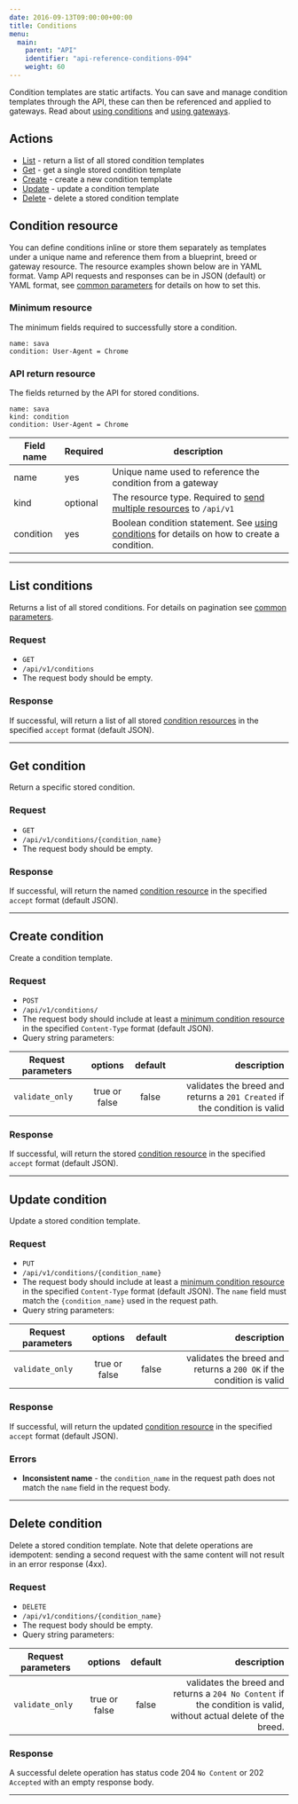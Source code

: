 ```yaml
---
date: 2016-09-13T09:00:00+00:00
title: Conditions
menu:
  main:
    parent: "API"
    identifier: "api-reference-conditions-094"
    weight: 60
---
```

Condition templates are static artifacts. You can save and manage condition templates through the API, these can then be referenced and applied to gateways. Read about [using conditions](documentation/using-vamp/conditions/) and [using gateways](documentation/using-vamp/gateways/).


## Actions
 
 * [List](/documentation/api/v0.9.4/api-conditions/#list-conditions) - return a list of all stored condition templates
 * [Get](/documentation/api/v0.9.4/api-conditions/#get-condition) - get a single stored condition template
 * [Create](/documentation/api/v0.9.4/api-conditions/#create-condition) - create a new condition template
 * [Update](/documentation/api/v0.9.4/api-conditions/#update-condition) - update a condition template
 * [Delete](/documentation/api/v0.9.4/api-conditions/#delete-condition) - delete a stored condition template

## Condition resource
You can define conditions inline or store them separately as templates under a unique name and reference them from a blueprint, breed or gateway resource.
The resource examples shown below are in YAML format. Vamp API requests and responses can be in JSON (default) or YAML format, see [common parameters](/documentation/api/v0.9.4/using-the-api) for details on how to set this. 

### Minimum resource
The minimum fields required to successfully store a condition.

```
name: sava
condition: User-Agent = Chrome
```

### API return resource
The fields returned by the API for stored conditions.

```
name: sava
kind: condition
condition: User-Agent = Chrome 
```

 Field name    |  Required  | description          
 --------------|---|-----------------
 name | yes |  Unique name used to reference the condition from a gateway
 kind | optional | The resource type. Required to [send multiple resources](/documentation/api/v0.9.4/api-reference/#send-multiple-resources) to `/api/v1`
 condition | yes | Boolean condition statement. See [using conditions](/documentation/using-vamp/conditions/) for details on how to create a condition.
  
-----------

## List conditions

Returns a list of all stored conditions. For details on pagination see [common parameters](/documentation/api/v0.9.4/using-the-api).

### Request
* `GET` 
* `/api/v1/conditions`
* The request body should be empty.

### Response
If successful, will return a list of all stored [condition resources](/documentation/api/v0.9.4/api-conditions/#condition-resource) in the specified `accept` format (default JSON).

-----------

## Get condition

Return a specific stored condition.

### Request 
* `GET`
* `/api/v1/conditions/{condition_name}`
* The request body should be empty.

### Response 
If successful, will return the named [condition resource](/documentation/api/v0.9.4/api-conditions/#condition-resource) in the specified `accept` format (default JSON).

-----------

## Create condition

Create a condition template.

### Request
* `POST`
* `/api/v1/conditions/`
* The request body should include at least a [minimum condition resource](/documentation/api/v0.9.4/api-conditions/#condition-resource) in the specified `Content-Type` format (default JSON).
* Query string parameters:

| Request parameters     | options           | default          | description      |
| ------------- |:-----------------:|:----------------:| ----------------:|
| `validate_only` | true or false     | false            | validates the breed and returns a `201 Created` if the condition is valid

### Response
If successful, will return the stored [condition resource](/documentation/api/v0.9.4/api-conditions/#condition-resource) in the specified `accept` format (default JSON).

-----------

## Update condition

Update a stored condition template.

### Request 
* `PUT` 
* `/api/v1/conditions/{condition_name}`
* The request body should include at least a [minimum condition resource](/documentation/api/v0.9.4/api-conditions/#condition-resource) in the specified `Content-Type` format (default JSON). The `name` field must match the `{condition_name}` used in the request path.
* Query string parameters:

| Request parameters     | options           | default          | description      |
| ------------- |:-----------------:|:----------------:| ----------------:|
| `validate_only` | true or false     | false            | validates the breed and returns a `200 OK` if the condition is valid

### Response
If successful, will return the updated [condition resource](/documentation/api/v0.9.4/api-conditions/#condition-resource) in the specified `accept` format (default JSON).

### Errors
* **Inconsistent name** - the `condition_name` in the request path does not match the `name` field in the request body.

-----------

## Delete condition

Delete a stored condition template. Note that delete operations are idempotent: sending a second request with the same content will not result in an error response (4xx).

### Request 
* `DELETE` 
* `/api/v1/conditions/{condition_name}`
* The request body should be empty.
* Query string parameters:

| Request parameters     | options           | default          | description      |
| ------------- |:-----------------:|:----------------:| ----------------:|
| `validate_only` | true or false     | false            | validates the breed and returns a `204 No Content` if the condition is valid, without actual delete of the breed.

### Response
A successful delete operation has status code 204 `No Content` or 202 `Accepted` with an empty response body.

-----------
